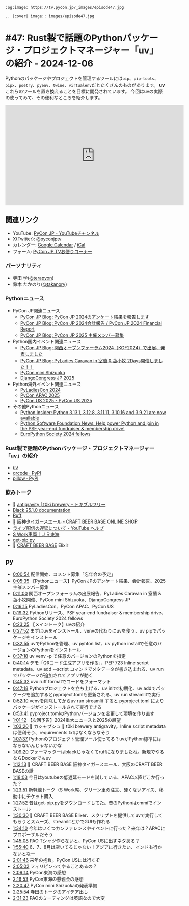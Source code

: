 ```{eval-rst}
:og:image: https://tv.pycon.jp/_images/episode47.jpg

.. |cover| image:: images/episode47.jpg
```

# #47: Rust製で話題のPythonパッケージ・プロジェクトマネージャー「uv」の紹介 - 2024-12-06

Pythonのパッケージやプロジェクトを管理するツールには`pip`、`pip-tools`、`pipx`、`poetry`、`pyenv`、`twine`、`virtualenv`だとたくさんのものがあります。
**uv**これらのツールを置き換えることを目標に開発されています。
今回はuvの実際の使ってみて、その便利なところを紹介します。

<iframe width="560" height="315" src="https://www.youtube.com/embed/wctCG8m5Bjc?si=4ZRW8QLASE733kr1" title="YouTube video player" frameborder="0" allow="accelerometer; autoplay; clipboard-write; encrypted-media; gyroscope; picture-in-picture; web-share" referrerpolicy="strict-origin-when-cross-origin" allowfullscreen></iframe>

## 関連リンク

* YouTube: [PyCon JP - YouTubeチャンネル](https://www.youtube.com/user/PyConJP)
* X(Twitter): [@pyconjptv](https://twitter.com/pyconjptv)
* カレンダー: [Google Calendar](https://calendar.google.com/calendar/embed?src=tv%40pycon.jp&ctz=Asia%2FTokyo&mode=AGENDA) / [iCal](https://calendar.google.com/calendar/ical/tv%40pycon.jp/public/basic.ics)
* フォーム: [PyCon JP TVお便りコーナー](https://docs.google.com/forms/d/e/1FAIpQLSfvL4cKteAaG_czTXjofR83owyjXekG9GNDGC6-jRZCb_2HRw/viewform)

### パーソナリティ

* 寺田 学([@terapyon](https://twitter.com))
* 鈴木 たかのり([@takanory](https://twitter.com/takanory))

### Pythonニュース

* PyCon JP関連ニュース
  * [PyCon JP Blog: PyCon JP 2024のアンケート結果を報告します](https://pyconjp.blogspot.com/2024/10/pyconjp2024-questionnaire.html)
  * [PyCon JP Blog: PyCon JP 2024会計報告 / PyCon JP 2024 Financial Report](https://pyconjp.blogspot.com/2024/11/2024-financial-report.html)
  * [PyCon JP Blog: PyCon JP 2025 主催メンバー募集](https://pyconjp.blogspot.com/2024/12/call-for-organizing-members-ja.html)
* Python国内イベント関連ニュース
  * [PyCon JP Blog: 関西オープンフォーラム2024（KOF2024）で出展、発表しました](https://pyconjp.blogspot.com/2024/11/pycamp-caravan-kof2024-report.html)
  * [PyCon JP Blog: PyLadies Caravan in 室蘭 & 苫小牧 2Days開催しました！！](https://pyconjp.blogspot.com/2024/12/pyladies-caravan-hokkaido2nd.html)
  * [PyCon mini Shizuoka](https://shizuoka.pycon.jp/2024-continue)
  * [DjangoCongress JP 2025](https://djangocongress.jp/)
* Python海外イベント関連ニュース
  * [PyLadiesCon 2024](https://conference.pyladies.com/)
  * [PyCon APAC 2025](https://pycon-apac.python.ph/)
  * [PyCon US 2025 - PyCon US 2025](https://us.pycon.org/2025/)
* その他Pythonニュース
  * [Python Insider: Python 3.13.1, 3.12.8, 3.11.11, 3.10.16 and 3.9.21 are now available](https://blog.python.org/2024/12/python-3131-3128-31111-31016-and-3921.html)
  * [Python Software Foundation News: Help power Python and join in the PSF year-end fundraiser & membership drive!](https://pyfound.blogspot.com/2024/11/help-power-python-2024-fundraiser.html)
  * [EuroPython Society 2024 fellows](https://blog.europython.eu/europython-society-2024-fellows/)

### Rust製で話題のPythonパッケージ・プロジェクトマネージャー「uv」の紹介

* [uv](https://docs.astral.sh/uv/)
* [qrcode · PyPI](https://pypi.org/project/qrcode/)
* [pillow · PyPI](https://pypi.org/project/pillow/)

### 飲みトーク

* 🍺 [antigravity | t0ki brewery – トキブルワリー](https://t0ki.beer/blogs/product/antigravity)
* [Black 25.1.0 documentation](https://black.readthedocs.io/en/stable/index.html)
* [Ruff](https://docs.astral.sh/ruff/)
* 🍺 [阪神タイガースエール - CRAFT BEER BASE ONLINE SHOP](https://cbb-online.shop-pro.jp/?mode=cate&cbid=2935651&csid=0)
* [ライブ配信の遅延について - YouTube ヘルプ](https://support.google.com/youtube/answer/7444635?hl=ja)
* [S Work車両｜ＪＲ東海](https://railway.jr-central.co.jp/s_work/index.html)
* [get-pip.py](https://pip.pypa.io/en/stable/installation/#get-pip-目次)
* 🍺 [CRAFT BEER BASE](https://craftbeerbase.com/beer/style/ipa) Elixir


## py

* [0:00:54](https://www.youtube.com/watch?v=wctCG8m5Bjc&t=54s) 配信開始、コメント募集「忘年会の予定」
* [0:05:35](https://www.youtube.com/watch?v=wctCG8m5Bjc&t=335s) 【Pythonニュース】PyCon JPのアンケート結果、会計報告、2025主催メンバー募集
* [0:11:00](https://www.youtube.com/watch?v=wctCG8m5Bjc&t=660s) 関西オープンフォーラムの出展報告、PyLadies Caravan in 室蘭 & 苫小牧開催、PyCon mini Shizuoka、DjangoCongress JP
* [0:16:15](https://www.youtube.com/watch?v=wctCG8m5Bjc&t=975s) PyLadiesCon、PyCon APAC、PyCon US
* [0:19:32](https://www.youtube.com/watch?v=wctCG8m5Bjc&t=1172s) Pythonリリース、PSF year-end fundraiser & membership drive、EuroPython Society 2024 fellows
* [0:23:25](https://www.youtube.com/watch?v=wctCG8m5Bjc&t=1405s) 【メイントーク】uvの紹介
* [0:27:52](https://www.youtube.com/watch?v=wctCG8m5Bjc&t=1672s) まずはuvをインストール、venvの代わりにuvを使う、uv pipでパッケージをインストール
* [0:32:55](https://www.youtube.com/watch?v=wctCG8m5Bjc&t=1975s) uvでPythonを管理、uv pyhton list、uv python installで任意のバージョンのPythonをインストール
* [0:37:18](https://www.youtube.com/watch?v=wctCG8m5Bjc&t=2238s) uv venv -p で任意のバージョンのPythonを指定
* [0:40:14](https://www.youtube.com/watch?v=wctCG8m5Bjc&t=2414s) デモ「QRコード生成アプリを作る」、PEP 723 Inline script metadata、uv add --script コマンドでメタデータが書き込まれる、uv runでパッケージが追加されてアプリが動く
* [0:45:32](https://www.youtube.com/watch?v=wctCG8m5Bjc&t=2732s) uvx ruff formatでコードをフォーマット
* [0:47:18](https://www.youtube.com/watch?v=wctCG8m5Bjc&t=2838s) Pythonプロジェクトを立ち上げる、uv initで初期化、uv addでパッケージを追加するとpyproject.tomlも更新される、uv run streamlitで実行
* [0:52:10](https://www.youtube.com/watch?v=wctCG8m5Bjc&t=3130s) venvを削除してからuv run streamlit すると pyproject.toml によりパッケージがインストールされて実行できる
* [0:53:41](https://www.youtube.com/watch?v=wctCG8m5Bjc&t=3221s) pyproject.tomlのPythonバージョンを変更して環境を作り直す
* [1:01:12](https://www.youtube.com/watch?v=wctCG8m5Bjc&t=3672s) 【次回予告】2024重大ニュースと2025の展望
* [1:03:20](https://www.youtube.com/watch?v=wctCG8m5Bjc&t=3800s) 🍻 カシャプシュ 🍺 t0ki brewery antigravity。Inline script metadataは便利そう、requirements.txtはなくならなそう
* [1:07:37](https://www.youtube.com/watch?v=wctCG8m5Bjc&t=4057s) Pythonのプロジェクト管理ツール使ってる？uvがPython標準にはならないんじゃないかな
* [1:09:20](https://www.youtube.com/watch?v=wctCG8m5Bjc&t=4160s) フォーマッターはblackじゃなくてruffになりましたね。新規でやるならDockerでもuv
* [1:12:13](https://www.youtube.com/watch?v=wctCG8m5Bjc&t=4333s) 🍺 CRAFT BEER BASE 阪神タイガースエール、大阪のCRAFT BEER BASEの話
* [1:18:03](https://www.youtube.com/watch?v=wctCG8m5Bjc&t=4683s) 今日はyoutubeの低遅延モードを試している、APAC以降どこか行った？
* [1:23:51](https://www.youtube.com/watch?v=wctCG8m5Bjc&t=5031s) 新幹線トーク（S Work席、グリーン車の注文、硬くないアイス、移動中にチケット購入
* [1:27:52](https://www.youtube.com/watch?v=wctCG8m5Bjc&t=5272s) 昔はget-pip.pyをダウンロードしてた。昔のPythonはcmmiでインストール
* [1:30:30](https://www.youtube.com/watch?v=wctCG8m5Bjc&t=5430s) 🍺 CRAFT BEER BASE Elixer、スクリプトを提供してuvで実行してもらうとスムーズ、streamlitとかでGUIも作れる
* [1:34:10](https://www.youtube.com/watch?v=wctCG8m5Bjc&t=5650s) 今年はいくつカンファレンスやイベントに行った？来年は？APACにプロポーザルだそう
* [1:45:08](https://www.youtube.com/watch?v=wctCG8m5Bjc&t=6308s) PAO Tシャツ作らないと、PyCon USに出すネタある？
* [1:55:40](https://www.youtube.com/watch?v=wctCG8m5Bjc&t=6940s) 6、7、8月は空いてるじゃない！アジアに行きたい、インドも行かないとなー
* [2:01:46](https://www.youtube.com/watch?v=wctCG8m5Bjc&t=7306s) 来年の抱負。PyCon USには行くぞ
* [2:05:02](https://www.youtube.com/watch?v=wctCG8m5Bjc&t=7502s) フィリピンってやることあるの？
* [2:09:14](https://www.youtube.com/watch?v=wctCG8m5Bjc&t=7754s) PyCon東海の感想
* [2:16:53](https://www.youtube.com/watch?v=wctCG8m5Bjc&t=8213s) PyCon東海の懇親会の感想
* [2:20:47](https://www.youtube.com/watch?v=wctCG8m5Bjc&t=8447s) PyCon mini Shizuokaの発表準備
* [2:25:54](https://www.youtube.com/watch?v=wctCG8m5Bjc&t=8754s) 寺田のトークのアイデア出し
* [2:31:23](https://www.youtube.com/watch?v=wctCG8m5Bjc&t=9083s) PAOのミーティングは英語なので大変
